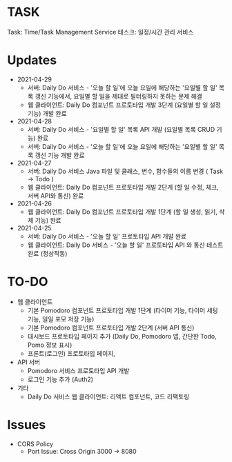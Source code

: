 # TASK
Task: Time/Task Management Service
태스크: 일정/시간 관리 서비스


# Updates
+ 2021-04-29
    + 서버: Daily Do 서비스 - '오늘 할 일'에 오늘 요일에 해당하는 '요일별 할 일' 목록 갱신 기능에서, 요일별 할 일을 제대로 필터링하지 못하는 문제 해결
    + 웹 클라이언트: Daily Do 컴포넌트 프로토타입 개발 3단계 (요일별 할 일 설정 기능) 개발 완료
+ 2021-04-28
    + 서버: Daily Do 서비스 - '요일별 할 일' 목록 API 개발 (요일별 목록 CRUD 기능) 완료
    + 서버: Daily Do 서비스 - '오늘 할 일'에 오늘 요일에 해당하는 '요일별 할 일' 목록 갱신 기능 개발 완료
+ 2021-04-27
    + 서버: Daily Do 서비스 Java 파일 및 클래스, 변수, 함수들의 이름 변경 ( Task -> Todo )
    + 웹 클라이언트: Daily Do 컴포넌트 프로토타입 개발 2단계 (할 일 수정, 체크, 서버 API와 통신) 완료
+ 2021-04-26
    + 웹 클라이언트: Daily Do 컴포넌트 프로토타입 개발 1단계 (할 일 생성, 읽기, 삭제 기능) 완료
+ 2021-04-25
    + 서버: Daily Do 서비스 - '오늘 할 일' 프로토타입 API 개발 완료
    + 웹 클라이언트: Daily Do 서비스 - '오늘 할 일' 프로토타입 API 와 통신 테스트 완료 (정상작동)

# TO-DO
+ 웹 클라이언트
    + 기본 Pomodoro 컴포넌트 프로토타입 개발 1단계 (타이머 기능, 타이머 세팅 기능, 일일 포모 저장 기능)
    + 기본 Pomodoro 컴포넌트 프로토타입 개발 2단계 (서버 API 통신)
    + 대시보드 프로토타입 페이지 추가 (Daily Do, Pomodoro 앱, 간단한 Todo, Pomo 정보 표시)
    + 프론트(로그인) 프로토타입 페이지, 
+ API 서버
    + Pomodoro 서비스 프로토타입 API 개발
    + 로그인 기능 추가 (Auth2)
+ 기타
    + Daily Do 서비스 웹 클라이언트: 리액트 컴포넌트, 코드 리팩토링

# Issues
+ CORS Policy
    + Port Issue: Cross Origin 3000 -> 8080